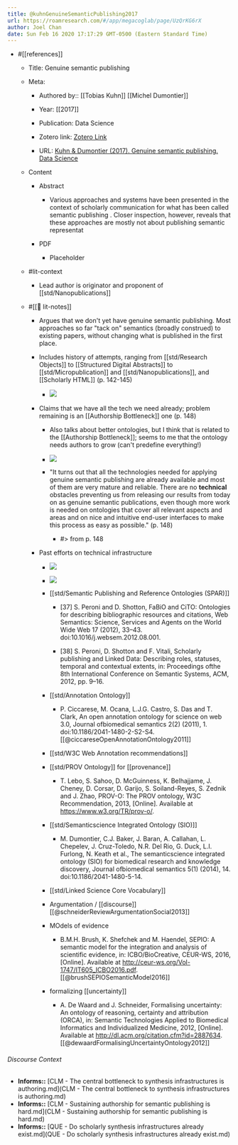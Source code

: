 ```yaml
---
title: @kuhnGenuineSemanticPublishing2017
url: https://roamresearch.com/#/app/megacoglab/page/UzQrKG6rX
author: Joel Chan
date: Sun Feb 16 2020 17:17:29 GMT-0500 (Eastern Standard Time)
---
```


- #[[references]]

    - Title: Genuine semantic publishing

    - Meta:

        - Authored by:: [[Tobias Kuhn]] [[Michel Dumontier]]

        - Year: [[2017]]

        - Publication: Data Science

        - Zotero link: [Zotero Link](zotero://select/items/6_VVC56WWK)

        - URL: [Kuhn & Dumontier (2017). Genuine semantic publishing. Data Science](https://content.iospress.com/articles/data-science/ds010)

    - Content

        - Abstract

            - Various approaches and systems have been presented in the context of scholarly communication for what has been called semantic publishing . Closer inspection, however, reveals that these approaches are mostly not about publishing semantic representat

        - PDF

            - Placeholder

    - #lit-context

        - Lead author is originator and proponent of [[std/Nanopublications]]

    - #[[📝 lit-notes]]

        - Argues that we don't yet have genuine semantic publishing. Most approaches so far "tack on" semantics (broadly construed) to existing papers, without changing what is published in the first place.

        - Includes history of attempts, ranging from [[std/Research Objects]] to [[Structured Digital Abstracts]] to [[std/Micropublication]] and [[std/Nanopublications]], and [[Scholarly HTML]] (p. 142-145)

            - ![](https://firebasestorage.googleapis.com/v0/b/firescript-577a2.appspot.com/o/imgs%2Fapp%2Fmegacoglab%2FCp2k6dGc07.png?alt=media&token=b7794f73-426b-48a3-b424-7d7f080cf052)

        - Claims that we have all the tech we need already; problem remaining is an [[Authorship Bottleneck]] one (p. 148)

            - Also talks about better ontologies, but I think that is related to the [[Authorship Bottleneck]]; seems to me that the ontology needs authors to grow (can't predefine everything!)

            - ![](https://firebasestorage.googleapis.com/v0/b/firescript-577a2.appspot.com/o/imgs%2Fapp%2Fmegacoglab%2FBtCE-k-dxP.png?alt=media&token=c0103e5c-c9b6-4e41-b7be-e86785c63d0e)

            - "It turns out that all the technologies needed for applying genuine semantic publishing are already available and most of them are very mature and reliable. There are no __technical__ obstacles preventing us from releasing our results from today on as genuine semantic publications, even though more work is needed on ontologies that cover all relevant aspects and areas and on nice and intuitive end-user interfaces to make this process as easy as possible." (p. 148)

                - #> from p. 148

        - Past efforts on technical infrastructure

            - ![](https://firebasestorage.googleapis.com/v0/b/firescript-577a2.appspot.com/o/imgs%2Fapp%2Fmegacoglab%2FMqFIhHPg-8.png?alt=media&token=db6c3b90-6401-4583-a850-2ce62e686fba)

            - ![](https://firebasestorage.googleapis.com/v0/b/firescript-577a2.appspot.com/o/imgs%2Fapp%2Fmegacoglab%2FKO6kU5N29G.png?alt=media&token=baa411eb-864c-4157-bb87-1bb5db69735a)

            - [[std/Semantic Publishing and Reference Ontologies (SPAR)]]

                - [37] S. Peroni and D. Shotton, FaBiO and CiTO: Ontologies for describing bibliographic resources and citations, Web Semantics: Science, Services and Agents on the World Wide Web 17 (2012), 33–43. doi:10.1016/j.websem.2012.08.001.

                - [38] S. Peroni, D. Shotton and F. Vitali, Scholarly publishing and Linked Data: Describing roles, statuses, temporal and contextual extents, in: Proceedings ofthe 8th International Conference on Semantic Systems, ACM, 2012, pp. 9–16.

            - [[std/Annotation Ontology]]

                - P. Ciccarese, M. Ocana, L.J.G. Castro, S. Das and T. Clark, An open annotation ontology for science on web 3.0, Journal ofbiomedical semantics 2(2) (2011), 1. doi:10.1186/2041-1480-2-S2-S4. [[@ciccareseOpenAnnotationOntology2011]]

            - [[std/W3C Web Annotation recommendations]]

            - [[std/PROV Ontology]] for [[provenance]]

                - T. Lebo, S. Sahoo, D. McGuinness, K. Belhajjame, J. Cheney, D. Corsar, D. Garijo, S. Soiland-Reyes, S. Zednik and J. Zhao, PROV-O: The PROV ontology, W3C Recommendation, 2013, [Online]. Available at https://www.w3.org/TR/prov-o/.

            - [[std/Semanticscience Integrated Ontology (SIO)]]

                - M. Dumontier, C.J. Baker, J. Baran, A. Callahan, L. Chepelev, J. Cruz-Toledo, N.R. Del Rio, G. Duck, L.I. Furlong, N. Keath et al., The semanticscience integrated ontology (SIO) for biomedical research and knowledge discovery, Journal ofbiomedical semantics 5(1) (2014), 14. doi:10.1186/2041-1480-5-14.

            - [[std/Linked Science Core Vocabulary]]

            - Argumentation / [[discourse]] [[@schneiderReviewArgumentationSocial2013]]

            - MOdels of evidence

                - B.M.H. Brush, K. Shefchek and M. Haendel, SEPIO: A semantic model for the integration and analysis of scientific evidence, in: ICBO/BioCreative, CEUR-WS, 2016, [Online]. Available at http://ceur-ws.org/Vol-1747/IT605_ICBO2016.pdf. [[@brushSEPIOSemanticModel2016]]

            - formalizing [[uncertainty]]

                - A. De Waard and J. Schneider, Formalising uncertainty: An ontology of reasoning, certainty and attribution (ORCA), in: Semantic Technologies Applied to Biomedical Informatics and Individualized Medicine, 2012, [Online]. Available at http://dl.acm.org/citation.cfm?id=2887634. [[@dewaardFormalisingUncertaintyOntology2012]]

###### Discourse Context

- **Informs::** [CLM - The central bottleneck to synthesis infrastructures is authoring.md](CLM - The central bottleneck to synthesis infrastructures is authoring.md)
- **Informs::** [CLM - Sustaining authorship for semantic publishing is hard.md](CLM - Sustaining authorship for semantic publishing is hard.md)
- **Informs::** [QUE - Do scholarly synthesis infrastructures already exist.md](QUE - Do scholarly synthesis infrastructures already exist.md)

